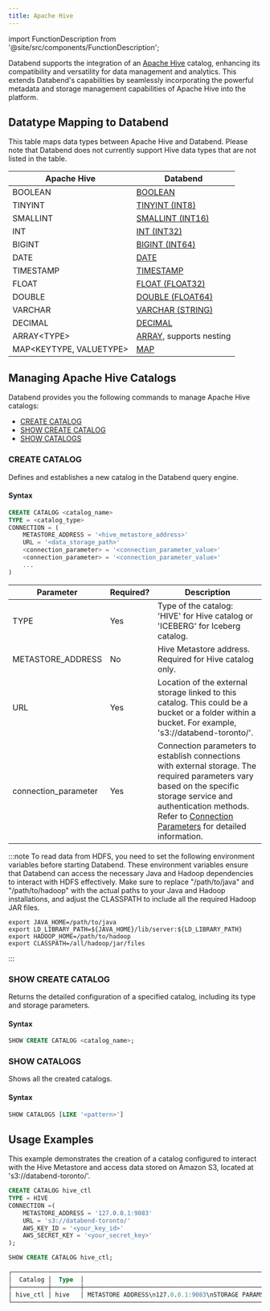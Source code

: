 ```yaml
---
title: Apache Hive
---
```

import FunctionDescription from '@site/src/components/FunctionDescription';

<FunctionDescription description="Introduced or updated: v1.2.83"/>

Databend supports the integration of an [Apache Hive](https://hive.apache.org/) catalog, enhancing its compatibility and versatility for data management and analytics. This extends Databend's capabilities by seamlessly incorporating the powerful metadata and storage management capabilities of Apache Hive into the platform.

## Datatype Mapping to Databend

This table maps data types between Apache Hive and Databend. Please note that Databend does not currently support Hive data types that are not listed in the table.

| Apache Hive         | Databend             |
| ------------------- | -------------------- |
| BOOLEAN             | [BOOLEAN](../../../13-sql-reference/10-data-types/00-data-type-logical-types.md)              |
| TINYINT             | [TINYINT (INT8)](../../../13-sql-reference/10-data-types/10-data-type-numeric-types.md#integer-data-types)       |
| SMALLINT            | [SMALLINT (INT16)](../../../13-sql-reference/10-data-types/10-data-type-numeric-types.md#integer-data-types)     |
| INT                 | [INT (INT32)](../../../13-sql-reference/10-data-types/10-data-type-numeric-types.md#integer-data-types)          |
| BIGINT              | [BIGINT (INT64)](../../../13-sql-reference/10-data-types/10-data-type-numeric-types.md#integer-data-types)       |
| DATE                | [DATE](../../../13-sql-reference/10-data-types/20-data-type-time-date-types.md)                 |
| TIMESTAMP           | [TIMESTAMP](../../../13-sql-reference/10-data-types/20-data-type-time-date-types.md)            |
| FLOAT               | [FLOAT (FLOAT32)](../../../13-sql-reference/10-data-types/10-data-type-numeric-types.md#floating-point-data-types)      |
| DOUBLE              | [DOUBLE (FLOAT64)](../../../13-sql-reference/10-data-types/10-data-type-numeric-types.md#floating-point-data-types)     |
| VARCHAR             | [VARCHAR (STRING)](../../../13-sql-reference/10-data-types/30-data-type-string-types.md)     |
| DECIMAL             | [DECIMAL](../../../13-sql-reference/10-data-types/11-data-type-decimal-types.md)              |
| ARRAY&lt;TYPE&gt;    | [ARRAY](../../../13-sql-reference/10-data-types/40-data-type-array-types.md), supports nesting |
| MAP&lt;KEYTYPE, VALUETYPE&gt; | [MAP](../../../13-sql-reference/10-data-types/42-data-type-map.md)             |

## Managing Apache Hive Catalogs

Databend provides you the following commands to manage Apache Hive catalogs:

- [CREATE CATALOG](#create-catalog)
- [SHOW CREATE CATALOG](#show-create-catalog)
- [SHOW CATALOGS](#show-catalogs)

### CREATE CATALOG

Defines and establishes a new catalog in the Databend query engine.

#### Syntax

```sql
CREATE CATALOG <catalog_name>
TYPE = <catalog_type>
CONNECTION = (
    METASTORE_ADDRESS = '<hive_metastore_address>'
    URL = '<data_storage_path>'
    <connection_parameter> = '<connection_parameter_value>'
    <connection_parameter> = '<connection_parameter_value>'
    ...
)
```

| Parameter             | Required? | Description                                                                                                               | 
|-----------------------|-----------|---------------------------------------------------------------------------------------------------------------------------| 
| TYPE                  | Yes       | Type of the catalog: 'HIVE' for Hive catalog or 'ICEBERG' for Iceberg catalog.                                      | 
| METASTORE_ADDRESS     | No        | Hive Metastore address. Required for Hive catalog only.| 
| URL                   | Yes       | Location of the external storage linked to this catalog. This could be a bucket or a folder within a bucket. For example, 's3://databend-toronto/'.                       | 
| connection_parameter  | Yes       | Connection parameters to establish connections with external storage. The required parameters vary based on the specific storage service and authentication methods. Refer to [Connection Parameters](../../../13-sql-reference/51-connect-parameters.md) for detailed information. |

:::note
To read data from HDFS, you need to set the following environment variables before starting Databend. These environment variables ensure that Databend can access the necessary Java and Hadoop dependencies to interact with HDFS effectively. Make sure to replace "/path/to/java" and "/path/to/hadoop" with the actual paths to your Java and Hadoop installations, and adjust the CLASSPATH to include all the required Hadoop JAR files.
```shell
export JAVA_HOME=/path/to/java
export LD_LIBRARY_PATH=${JAVA_HOME}/lib/server:${LD_LIBRARY_PATH}
export HADOOP_HOME=/path/to/hadoop
export CLASSPATH=/all/hadoop/jar/files
```
:::

### SHOW CREATE CATALOG

Returns the detailed configuration of a specified catalog, including its type and storage parameters.

#### Syntax

```sql
SHOW CREATE CATALOG <catalog_name>;
```

### SHOW CATALOGS

Shows all the created catalogs.

#### Syntax

```sql
SHOW CATALOGS [LIKE '<pattern>']
```

## Usage Examples

This example demonstrates the creation of a catalog configured to interact with the Hive Metastore and access data stored on Amazon S3, located at 's3://databend-toronto/'.

```sql
CREATE CATALOG hive_ctl 
TYPE = HIVE 
CONNECTION =(
    METASTORE_ADDRESS = '127.0.0.1:9083' 
    URL = 's3://databend-toronto/' 
    AWS_KEY_ID = '<your_key_id>' 
    AWS_SECRET_KEY = '<your_secret_key>' 
);

SHOW CREATE CATALOG hive_ctl;

┌──────────────────────────────────────────────────────────────────────────────────────────────────────────────────────────────────────────────┐
│  Catalog │  Type  │                                                          Option                                                          │
├──────────┼────────┼──────────────────────────────────────────────────────────────────────────────────────────────────────────────────────────┤
│ hive_ctl │ hive   │ METASTORE ADDRESS\n127.0.0.1:9083\nSTORAGE PARAMS\ns3 | bucket=databend-toronto,root=/,endpoint=https://s3.amazonaws.com │
└──────────────────────────────────────────────────────────────────────────────────────────────────────────────────────────────────────────────┘
```